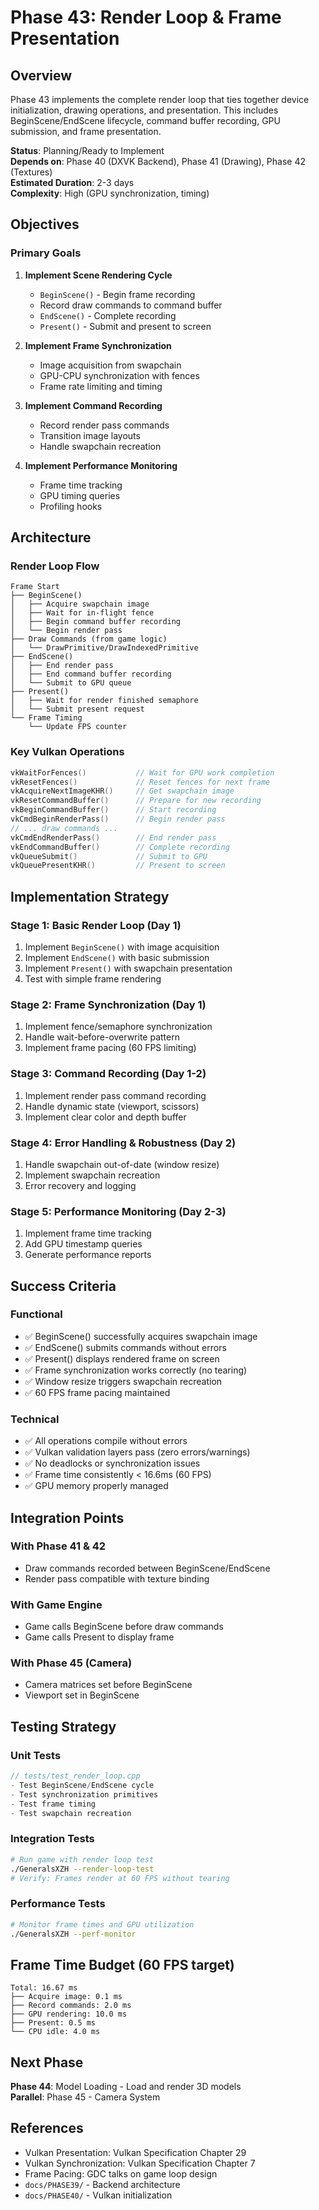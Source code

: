# Phase 43: Render Loop & Frame Presentation

## Overview

Phase 43 implements the complete render loop that ties together device initialization, drawing operations, and presentation. This includes BeginScene/EndScene lifecycle, command buffer recording, GPU submission, and frame presentation.

**Status**: Planning/Ready to Implement  
**Depends on**: Phase 40 (DXVK Backend), Phase 41 (Drawing), Phase 42 (Textures)  
**Estimated Duration**: 2-3 days  
**Complexity**: High (GPU synchronization, timing)

## Objectives

### Primary Goals

1. **Implement Scene Rendering Cycle**
   - `BeginScene()` - Begin frame recording
   - Record draw commands to command buffer
   - `EndScene()` - Complete recording
   - `Present()` - Submit and present to screen

2. **Implement Frame Synchronization**
   - Image acquisition from swapchain
   - GPU-CPU synchronization with fences
   - Frame rate limiting and timing

3. **Implement Command Recording**
   - Record render pass commands
   - Transition image layouts
   - Handle swapchain recreation

4. **Implement Performance Monitoring**
   - Frame time tracking
   - GPU timing queries
   - Profiling hooks

## Architecture

### Render Loop Flow

```
Frame Start
├── BeginScene()
│   ├── Acquire swapchain image
│   ├── Wait for in-flight fence
│   ├── Begin command buffer recording
│   └── Begin render pass
├── Draw Commands (from game logic)
│   └── DrawPrimitive/DrawIndexedPrimitive
├── EndScene()
│   ├── End render pass
│   ├── End command buffer recording
│   └── Submit to GPU queue
├── Present()
│   ├── Wait for render finished semaphore
│   └── Submit present request
└── Frame Timing
    └── Update FPS counter
```

### Key Vulkan Operations

```cpp
vkWaitForFences()           // Wait for GPU work completion
vkResetFences()             // Reset fences for next frame
vkAcquireNextImageKHR()     // Get swapchain image
vkResetCommandBuffer()      // Prepare for new recording
vkBeginCommandBuffer()      // Start recording
vkCmdBeginRenderPass()      // Begin render pass
// ... draw commands ...
vkCmdEndRenderPass()        // End render pass
vkEndCommandBuffer()        // Complete recording
vkQueueSubmit()             // Submit to GPU
vkQueuePresentKHR()         // Present to screen
```

## Implementation Strategy

### Stage 1: Basic Render Loop (Day 1)

1. Implement `BeginScene()` with image acquisition
2. Implement `EndScene()` with basic submission
3. Implement `Present()` with swapchain presentation
4. Test with simple frame rendering

### Stage 2: Frame Synchronization (Day 1)

1. Implement fence/semaphore synchronization
2. Handle wait-before-overwrite pattern
3. Implement frame pacing (60 FPS limiting)

### Stage 3: Command Recording (Day 1-2)

1. Implement render pass command recording
2. Handle dynamic state (viewport, scissors)
3. Implement clear color and depth buffer

### Stage 4: Error Handling & Robustness (Day 2)

1. Handle swapchain out-of-date (window resize)
2. Implement swapchain recreation
3. Error recovery and logging

### Stage 5: Performance Monitoring (Day 2-3)

1. Implement frame time tracking
2. Add GPU timestamp queries
3. Generate performance reports

## Success Criteria

### Functional

- ✅ BeginScene() successfully acquires swapchain image
- ✅ EndScene() submits commands without errors
- ✅ Present() displays rendered frame on screen
- ✅ Frame synchronization works correctly (no tearing)
- ✅ Window resize triggers swapchain recreation
- ✅ 60 FPS frame pacing maintained

### Technical

- ✅ All operations compile without errors
- ✅ Vulkan validation layers pass (zero errors/warnings)
- ✅ No deadlocks or synchronization issues
- ✅ Frame time consistently < 16.6ms (60 FPS)
- ✅ GPU memory properly managed

## Integration Points

### With Phase 41 & 42

- Draw commands recorded between BeginScene/EndScene
- Render pass compatible with texture binding

### With Game Engine

- Game calls BeginScene before draw commands
- Game calls Present to display frame

### With Phase 45 (Camera)

- Camera matrices set before BeginScene
- Viewport set in BeginScene

## Testing Strategy

### Unit Tests

```cpp
// tests/test_render_loop.cpp
- Test BeginScene/EndScene cycle
- Test synchronization primitives
- Test frame timing
- Test swapchain recreation
```

### Integration Tests

```bash
# Run game with render loop test
./GeneralsXZH --render-loop-test
# Verify: Frames render at 60 FPS without tearing
```

### Performance Tests

```bash
# Monitor frame times and GPU utilization
./GeneralsXZH --perf-monitor
```

## Frame Time Budget (60 FPS target)

```
Total: 16.67 ms
├── Acquire image: 0.1 ms
├── Record commands: 2.0 ms
├── GPU rendering: 10.0 ms
├── Present: 0.5 ms
└── CPU idle: 4.0 ms
```

## Next Phase

**Phase 44**: Model Loading - Load and render 3D models  
**Parallel**: Phase 45 - Camera System

## References

- Vulkan Presentation: Vulkan Specification Chapter 29
- Vulkan Synchronization: Vulkan Specification Chapter 7
- Frame Pacing: GDC talks on game loop design
- `docs/PHASE39/` - Backend architecture
- `docs/PHASE40/` - Vulkan initialization
